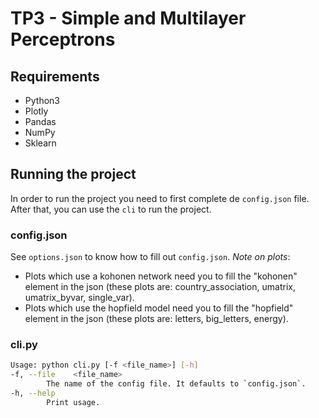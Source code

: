 # TP3 - Simple and Multilayer Perceptrons
## Requirements
- Python3
- Plotly
- Pandas
- NumPy
- Sklearn

## Running the project
In order to run the project you need to first complete de `config.json` file. After that, you can  use the `cli` to run the project.

### config.json
See `options.json` to know how to fill out `config.json`.
_Note on plots_: 
- Plots which use a kohonen network need you to fill the "kohonen" element in the json (these plots are: country_association, umatrix, umatrix_byvar, single_var).
- Plots which use the hopfield model need you to fill the "hopfield" element in the json (these plots are: letters, big_letters, energy).

### cli.py
```bash
Usage: python cli.py [-f <file_name>] [-h]
-f, --file    <file_name>
        The name of the config file. It defaults to `config.json`.
-h, --help
        Print usage.
```
